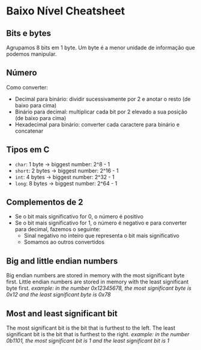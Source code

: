 # Baixo Nível Cheatsheet

## Bits e bytes

Agrupamos 8 bits em 1 byte. Um byte é a menor unidade de informação que podemos manipular.

## Número

Como converter:

- Decimal para binário: dividir sucessivamente por 2 e anotar o resto (de baixo para cima)
- Binário para decimal: multiplicar cada bit por 2 elevado a sua posição (de baixo para cima)
- Hexadecimal para binário: converter cada caractere para binário e concatenar

## Tipos em C

- `char`: 1 byte -> biggest number: 2^8 - 1
- `short`: 2 bytes -> biggest number: 2^16 - 1
- `int`: 4 bytes -> biggest number: 2^32 - 1
- `long`: 8 bytes -> biggest number: 2^64 - 1

## Complementos de 2

- Se o bit mais significativo for 0, o número é positivo
- Se o bit mais significativo for 1, o número é negativo e para converter para decimal, fazemos o seguinte:
  - Sinal negativo no inteiro que representa o bit mais significativo
  - Somamos ao outros convertidos

## Big and little endian numbers

Big endian numbers are stored in memory with the most significant byte first. Little endian numbers are stored in memory with the least significant byte first.
_example: in the number 0x12345678, the most significant byte is 0x12 and the least significant byte is 0x78_

## Most and least significant bit

The most significant bit is the bit that is furthest to the left. The least significant bit is the bit that is furthest to the right.
_example: in the number 0b1101, the most significant bit is 1 and the least significant bit is 1_
